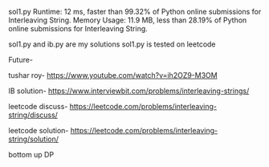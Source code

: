 sol1.py
Runtime: 12 ms, faster than 99.32% of Python online submissions for Interleaving String.
Memory Usage: 11.9 MB, less than 28.19% of Python online submissions for Interleaving String.

sol1.py and ib.py are my solutions
sol1.py is tested on leetcode

Future-

tushar roy-
https://www.youtube.com/watch?v=ih2OZ9-M3OM

IB solution-
https://www.interviewbit.com/problems/interleaving-strings/

leetcode discuss-
https://leetcode.com/problems/interleaving-string/discuss/

leetcode solution-
https://leetcode.com/problems/interleaving-string/solution/

bottom up DP
